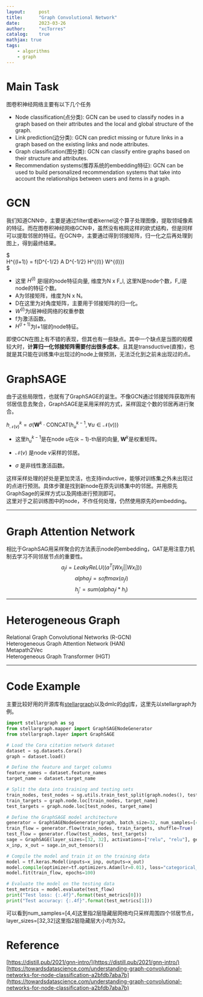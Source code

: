 ```yaml
---
layout:     post
title:      "Graph Convolutional Network"
date:       2023-03-26
author:     "xcTorres"
catalog:    true
mathjax: true
tags:
    - algorithms
    - graph
---  
```


# Main Task
图卷积神经网络主要有以下几个任务  
- Node classification(点分类): GCN can be used to classify nodes in a graph based on their attributes and the local and global structure of the graph.
- Link prediction(边分类): GCN can predict missing or future links in a graph based on the existing links and node attributes.
- Graph classification(图分类): GCN can classify entire graphs based on their structure and attributes.
- Recommendation systems(推荐系统的embedding特征): GCN can be used to build personalized recommendation systems that take into account the relationships between users and items in a graph.



# GCN
我们知道CNN中，主要是通过filter或者kernel这个算子处理图像，提取领域像素的特征。而在图卷积神经网络GCN中，虽然没有格网这样的欧式结构，但是同样可以提取邻居的特征。在GCN中，主要通过得到邻接矩阵，归一化之后再处理到图上，得到最终结果。  

$  
H^{(l+1)} = f(D^{-1/2} A D^{-1/2} H^{(l)} W^{(l)})  
$

- 这里 $H^{(l)}$ 是l层的node特征向量, 维度为N x F_l, 这里N是node个数，F_l是node的特征个数。  
- A为邻接矩阵，维度为N x N。
- D在这里为对角度矩阵，主要用于邻接矩阵的归一化。
- $W^{(l)}$为l层神经网络的权重参数  
- f为激活函数。
- $H^{(l+1)}$为l+1层的node特征。  

即使GCN在图上有不错的表现，但其也有一些缺点。其中一个缺点是当图的规模较大时，**计算归一化邻接矩阵需要付出很多成本**。且其是transductive(直推)，也就是其只能在训练集中出现过的node上做预测，无法泛化到之前未出现过的点。

# GraphSAGE
由于这些局限性，也就有了GraphSAGE的诞生。不像GCN通过邻接矩阵获取所有邻居信息去聚合，GraphSAGE是采用采样的方式，采样固定个数的邻居再进行聚合。

$h_{\mathcal{N}(v)}^k = \sigma(\mathbf{W}^k \cdot \text{CONCAT}(h_u^{k-1}, \forall u \in \mathcal{N}(v)))$  

- 这里$h_u^{k-1}$是在node $u$在$(k-1)$-th层的向量, $\mathbf{W}^k$是权重矩阵。

- $\mathcal{N}(v)$ 是node $v$采样的邻居。
- $\sigma$ 是非线性激活函数。 

这样采样处理的好处是更加灵活，也支持inductive，能够对训练集之外未出现过的点进行预测。具体步骤是找到新node在原先训练集中的邻居。并用原先GraphSage的采样方式以及网络进行预测即可。  
这里对于之前训练图中的node，不作任何处理，仍然使用原先的embedding。  

---

# Graph Attention Network  
相比于GraphSAG用采样聚合的方法表示node的embedding，GAT是用注意力机制去学习不同邻居节点的重要性。
$$ a_ji = LeakyReLU ( (a^T [Wx_j || Wx_i]) ) $$
$$ alpha_ji = softmax(a_ji) $$
$$ h_j' = sum( alpha_ji * h_i ) $$  

---

# Heterogeneous Graph
Relational Graph Convolutional Networks (R-GCN)  
Heterogeneous Graph Attention Network (HAN)  
Metapath2Vec  
Heterogeneous Graph Transformer (HGT)  

---
# Code Example  
主要比较好用的开源库有[stellargraph](https://github.com/stellargraph/stellargraph)以及dmlc的[dgl](https://github.com/dmlc/dgl)库，这里先以stellargraph为例。  

```python
import stellargraph as sg
from stellargraph.mapper import GraphSAGENodeGenerator
from stellargraph.layer import GraphSAGE

# Load the Cora citation network dataset
dataset = sg.datasets.Cora()
graph = dataset.load()

# Define the feature and target columns
feature_names = dataset.feature_names
target_name = dataset.target_name

# Split the data into training and testing sets
train_nodes, test_nodes = sg.utils.train_test_split(graph.nodes(), test_size=0.2, stratify=graph.node[target_name])
train_targets = graph.node.loc[train_nodes, target_name]
test_targets = graph.node.loc[test_nodes, target_name]

# Define the GraphSAGE model architecture
generator = GraphSAGENodeGenerator(graph, batch_size=32, num_samples=[4, 4])
train_flow = generator.flow(train_nodes, train_targets, shuffle=True)
test_flow = generator.flow(test_nodes, test_targets)
sage = GraphSAGE(layer_sizes=[32, 32], activations=["relu", "relu"], generator=generator, dropout=0.5)
x_inp, x_out = sage.in_out_tensors()

# Compile the model and train it on the training data
model = tf.keras.Model(inputs=x_inp, outputs=x_out)
model.compile(optimizer=tf.optimizers.Adam(lr=0.01), loss="categorical_crossentropy", metrics=["acc"])
model.fit(train_flow, epochs=100)

# Evaluate the model on the testing data
test_metrics = model.evaluate(test_flow)
print("Test loss: {:.4f}".format(test_metrics[0]))
print("Test accuracy: {:.4f}".format(test_metrics[1]))

```
可以看到num_samples=[4,4]这里指2层隐藏层网络均只采样周围四个邻居节点，  
layer_sizes=[32,32]这里指2层隐藏层大小均为32。 


# Reference  
[https://distill.pub/2021/gnn-intro/](https://distill.pub/2021/gnn-intro/)  
[https://towardsdatascience.com/understanding-graph-convolutional-networks-for-node-classification-a2bfdb7aba7b](https://towardsdatascience.com/understanding-graph-convolutional-networks-for-node-classification-a2bfdb7aba7b)